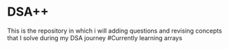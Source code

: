 # DSA++
This is the repository in which i will adding questions  and revising concepts that I solve during my DSA journey
#Currently learning arrays



